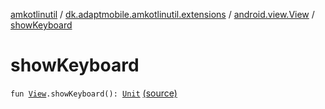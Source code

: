 [amkotlinutil](../../index.md) / [dk.adaptmobile.amkotlinutil.extensions](../index.md) / [android.view.View](index.md) / [showKeyboard](./show-keyboard.md)

# showKeyboard

`fun `[`View`](https://developer.android.com/reference/android/view/View.html)`.showKeyboard(): `[`Unit`](https://kotlinlang.org/api/latest/jvm/stdlib/kotlin/-unit/index.html) [(source)](https://github.com/adaptmobile-organization/amkotlinutil/tree/master/amkotlinutil/amkotlinutil/src/main/java/dk/adaptmobile/amkotlinutil/extensions/ViewExtensions.kt#L31)